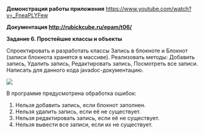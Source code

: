 **Демонстрация работы приложения** https://www.youtube.com/watch?v=_FneaPLYFew

**Документация http://rubickcube.ru/epam/t06/**

**Задание 6. Простейшие классы и объекты**

Спроектировать и разработать классы Запись в блокноте и Блокнот (записи блокнота хранятся в массиве). Реализовать методы: Добавить запись, Удалить запись, Редактировать запись, Посмотреть все записи. Написать для данного кода javadoc-документацию.

![](https://github.com/alterG/javase01/blob/master/src/t06/res/example01.PNG?raw=true)

В программе предусмотрена обработка ошибок:
1. Нельзя добавить запись, если блокнот заполнен.
2. Нельзя удалить запись, если её не существует.
3. Нельзя редактировать запись, если её не существует.
4. Нельзя вывести все записи, если их не существует.
